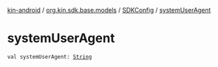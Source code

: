 [kin-android](../../index.md) / [org.kin.sdk.base.models](../index.md) / [SDKConfig](index.md) / [systemUserAgent](./system-user-agent.md)

# systemUserAgent

`val systemUserAgent: `[`String`](https://kotlinlang.org/api/latest/jvm/stdlib/kotlin/-string/index.html)